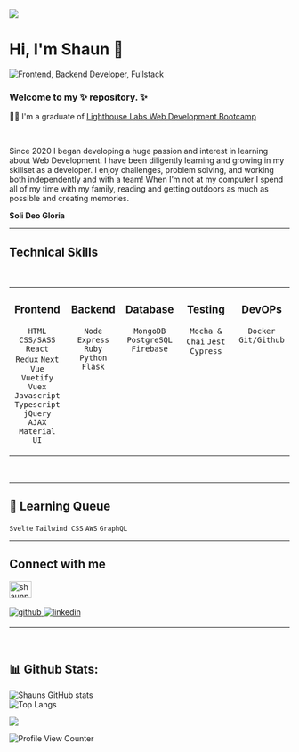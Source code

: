 <div>
<img src="profile-pic.png" alt"Profile Pic" />
</div>

<h1> Hi, I'm Shaun 👋</h1> 
<img src="https://readme-typing-svg.herokuapp.com/?center=true&lines=Frontend+|+Backend+|+Database;⚡+A+Passionate+Fullstack+Developer;Always+Learning;Growth-Mindset;" alt="Frontend, Backend Developer, Fullstack" title="Frontend, Backend, Fullstack">
<br/>
<h3>Welcome to my ✨ repository. ✨ </h3>


🧑‍🎓 I'm a graduate of [Lighthouse Labs Web Development Bootcamp](https://www.lighthouselabs.ca) <br/>

<br/>
<p> Since 2020 I began developing a huge passion and interest in learning about Web Development. I have been diligently learning and growing in my skillset as a developer. I enjoy challenges, problem solving, and working both independently and with a team! When I’m not at my computer I spend all of my time with my family, reading and getting outdoors as much as possible and creating memories.</p>

<b>Soli Deo Gloria</b> 

<!--____________________________________________________________________________
________________________________________________________________________________

________     __________    ________
__  ___/________  /__(_)   ___  __ \__________
_____ \_  __ \_  /__  /    __  / / /  _ \  __ \
____/ // /_/ /  / _  /     _  /_/ //  __/ /_/ /
/____/ \____//_/  /_/      /_____/ \___/\____/

______________            _____
__  ____/__  /_______________(_)_____ _
_  / __ __  /_  __ \_  ___/_  /_  __ `/
/ /_/ / _  / / /_/ /  /   _  / / /_/ /
\____/  /_/  \____//_/    /_/  \__,_/

________________________________________________________________________________
_____________________________________________________________________________-->
<hr>
                                                                                                                                                                                                                                                                           


## Technical Skills  
<br/>
<table><tr><td valign="top" width="20%" align="center">
 
### Frontend  
`HTML` `CSS/SASS` `React` `Redux` `Next` `Vue` `Vuetify` `Vuex` `Javascript` `Typescript` `jQuery` `AJAX` `Material UI` 
</td><td valign="top" width="20%" align="center">



### Backend 
`Node` `Express` `Ruby` `Python` `Flask`
     
</td><td valign="top" width="20%" align="center">



### Database
`MongoDB` `PostgreSQL` `Firebase`
     


</td><td valign="top" width="20%" align="center"> 

### Testing
`Mocha & Chai` `Jest` `Cypress`
     
  </td><td valign="top" width="20%" align="center">
     
### DevOPs     
`Docker` `Git/Github`
     </tr></table> 
<br/>
<hr>

## 🌱 Learning Queue 
`Svelte` `Tailwind CSS` `AWS` `GraphQL`
<hr>


## Connect with me 
<div>
  <a href="https://linktr.ee/shaunpurslow" target="blank"><img align="center" src="https://www.computerhope.com/jargon/l/linktree.png" alt="shaunpurslow-dev" height="30" width="40" /></a>
  <br/>
  <br/>
<a href="https://github.com/shaund16" target="_blank">
<img src=https://img.shields.io/badge/github-%2324292e.svg?&style=for-the-badge&logo=github&logoColor=white alt=github style="margin-bottom: 5px;" />
</a>
<a href="https://www.linkedin.com/in/shaun-purslow/" target="_blank">
<img src=https://img.shields.io/badge/linkedin-%231E77B5.svg?&style=for-the-badge&logo=linkedin&logoColor=white alt=linkedin style="margin-bottom: 5px;" />
</a>
</div>  


<hr>
<br/>

<h2>📊 Github Stats:</h2>

![Shauns GitHub stats](https://github-readme-stats.vercel.app/api?username=shaund16&count_private=true&include_all_commits=true&show_icons=true&theme=merko)
<br />
![Top Langs](https://github-readme-stats.vercel.app/api/top-langs/?username=shaund16&layout=compact&theme=merko) 

<img src="https://img.shields.io/github/followers/shaund16?style=social" />

![Profile View Counter](https://komarev.com/ghpvc/?username=shaund16)
     
[github]: https://github.com/shaund16
[linkedin]: https://www.linkedin.com/in/shaun-purslow/   


